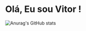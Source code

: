 # Olá, Eu sou Vitor !
![Anurag's GitHub stats](https://github-readme-stats.vercel.app/api?username=VitorHugoG&show_icons=true&theme=dracula)


